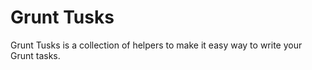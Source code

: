 # Grunt Tusks

Grunt Tusks is a collection of helpers to make it easy way to write your Grunt tasks.
